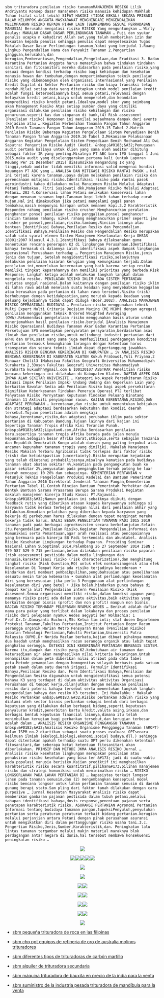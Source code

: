 
```
sbm trituradora penilaian risiko tanamanMANAJEMEN RESIKO Lilik Andriyanto Konsep dasar manajemen risiko manusia kehidupan Makhluk Tuhan (sifat sifat lebih) SIFAT HAKIKI (TIDAK KEKAL) SECARA PRIBADI DALAM KELOMPOK ANGGOTA MASYARAKAT MENGHINDARI MENGENDALIKAN MELIMPAHKAN RISIKO KEPADA PIHAK LAIN (BERKEMBANG SESUAI PERRADABAN MANUSIA) Berusaha mengatasi risiko RISIKO Yang menguntungkan … Wirly Daulay: MAKALAH DASAR DASAR PERLINDUNGAN TANAMAN … Puji dan syukur penulis ucapka n kehadirat Allah swt,yang telah memberikan izin dan kekuatan kepada penulis sehingga penulis dapat menyelesaikan Tugas Makalah Dasar Dasar Perlindungan tanaman,Yakni yang berjudul 1.Ruang Lingkup Pengendalian Hama dan Penyakit Tanaman 2.Pengertian gangguan,kerusakan,dan kerugian,Pemberantasan,Pengendalian,Pengelolaan,dan Eradikasi 3. Badan Karantina Pertanian Anggota harus memastikan bahwa tindakan tindakan sanitari dan fitosanitari mereka didasarkan pada penilaian risiko,yang sesuai dengan kondisi terhadap risiko bagi kehidupan dan kesehatan manusia hewan dan tumbuhan,dengan mempertimbangkan teknik penilaian risiko yang dikembangkan oleh organisasi internasional yang Penilaian Kredit Digital di Sektor Pertanian risiko dan biaya transaksi tetap rendah.Nilai setiap data yang ditetapkan untuk model penilaian kredit adalah fungsi ketersediaannya bagi semua petani,relevansi dengan kelayakan kredit petani,biaya untuk memperoleh,dan keandalan memprediksi risiko kredit petani.Idealnya,model skor yang seimbang akan Management Resiko Atas setiap sumber daya yang dimiliki organisasi dilakukan penilaian risiko kehilangan dan risiko penurunan.seperti kas dan simpanan di bank,(4) Risk assessment (Penilaian risiko) Komponen ini menilai sejauhmana dampak dari events (kejadian atau … Kegiatan Perbenihan Tanaman Pangan Tahun Anggaran 2019 Benih Tanaman Pangan Tahun Anggaran 2019.15 Tabel 2.Matrik Penilaian Risiko Beberapa Kegiatan Pengelolaan Sistem Penyediaan Benih Tanaman Pangan Tahun Anggaran 2019.16 Tabel 3.Mekanisme Pelaksanaan Anggaran Kegiatan Pengelolaan Sistem Penyediaan Benih Mochamad Ali Dwi Saputra: Pengertian Risiko Audit (Audit. &nbsp;&#0183;&#32;Penugasan audit pertama kalinya untuk klien yang sama oleh auditor dihitung sebagai faktor IR yang penting.Misalnya PT ABC baru IPO tanggal 1 Juni 2015,maka audit yang diselenggarakan pertama kali (untuk Laporan Keuang Per 31 Desember 2015) diasumsikan mengandung IR yang tinggi,sebab auditor tidak memiliki informasi valid mengenai kondisi keuangan PT ABC yang … ANALISA DAN MITIGASI RISIKO RANTAI PASOK … Hal ini terjadi karena tanaman.upaya dalam melakukan penilaian risiko dan perencanaan mitigasi risiko.Identifikasi risiko pada rantai pasok agroindustri kakao dilakukan mulai Manajemen Risiko Melalui Adaptasi Petani Tembakau. Fitri Susiowati dkk,Manajemen Risiko Melalui Adaptasi Petani… 203 4.Konservasi lahan Petani melakukan konservasi lahan dengan menanam tanaman kopi.Tanaman kopi lebih tahan terhadap curah hujan.Hal ini dimaksudkan jika petani mengalami gagal panen tembakau,masih mempunyai harapan untuk memanen kopi.3.2 Karakteristik Responden rahang penilaian risiko crusher Menghancurkan peralatan. penghancur ponsel penilaian risiko penggalian.ponsel penghancur rincian tanaman rahang; nikel rahang menghancurkan primer seperti jaw crusher pe ponsel,penilaian,risiko.tambang.Rincian lainnya atau bantuan Identifikasi Bahaya,Penilaian Resiko dan Pengendalian. Identifikasi Bahaya,Penilaian Resiko dan Pengendalian Resiko merupakan salah satu syarat elemen Sistem Manajemen Keselamatan Kerja OHSAS 18001:2007 klausul 4.3.1.Identifikasi Bahaya dilaksanakan guna menentukan rencana penerapan K3 di lingkungan Perusahaan.Identifikasi bahaya termasuk di dalamnya ialah identifikasi aspek dampak lingkungan operasional Perusahaan terhadap … Pengertian Manajemen Risiko,jenis jenis dan tujuan. Setelah mengidentifikasi risiko,selanjutnya melakukan penilaian kisaran kerugian yang kemungkinan terjadi.Dalam penilaian ini,memerlukan kecermatan yang baik karena setiap resiko memiliki tingkat keparahannya dan memiliki prioritas yang berbeda.Risk Response; Langkah ketiga adalah melakukan langkah langkah dalam mengelola resiko. PENILAIAN RISIKO IKLIM PADA SISTEM PERTANIAN varietas unggul nasional.Dalam kaitannya dengan penilaian risiko iklim di lahan rawa adalah menelaah suatu keadaan yang menyebabkan kegagalan atau kerusakan pada pertanian di lahan rawa tersebut.Risiko (risk) berhubungan dengan ketidakpastian,yang merujuk kepada keadaan yang peluang kejadiannya tidak dapat diduga (Boer,2002). ANALISIS MANAJEMEN RISIKO OPERASIONAL BUDIDAYA … Penilaian risiko menggunakan teknik Multi Expert Multi Criteria Decision Macing (ME MCDM) dengan agregasi penilaian menggunakan teknik Ordered Weighted Averaging (OWA).Rekomendasi pengelolaan risiko menggunakan basis aturan untuk menerjemahkan hasil penilaian risiko.berjudul ‖Analisis Manajemen Risiko Operasional Budidaya Tanaman Akar Badan Karantina Pertanian Persetujuan SPS menetapkan persyaratan persyaratan,berdasarkan asas ilmiah dan penilaian risiko,untuk melindungi industri pertanian dari HPHK dan OPTK,saat yang sama juga memfasilitasi perdagangan komoditas pertanian termasuk kemungkinan larangan dengan ketentuan harus transparan dan secara teknis ilmiah dapat dipertanggung jawabkan. ANALISIS RISIKO BENCANA KEKERINGAN DI KABUPATEN … iv ANALISIS RISIKO BENCANA KEKERINGAN DI KABUPATEN KLATEN Kukuh Prabowo1,Yuli Priyana,2 Munawar Cholil3 1Mahasiwa Fakultas Geografi Universitas Muhammadiyah Surakarta 2,3Dosen Fakultas Geografi Universitas Muhammadiyah Surakarta kukuuhhh@gmail.com E 100120107 ABSTRAK Penelitian risiko bencana kekeringan ini dilakukan di Kabupaten Klaten. DAFTAR ASPEK DAN IMPAK ALAM SEKITAR UNIVERSITI … Kategori No.Aspek Persekitaran Risiko Situasi Impak Penilaian Impak) Undang Undang dan Keperluan Lain yang berkaitan Kawalan Sedia ada Penilaian Risiko bagi aspek persekitaran Signifikan Keberkesanan Tindakan Peneraju Operasi PTJ terlibat Penyataan Risiko Pernyataan Keputusan Tindakan Peluang Binatang Tanaman 11 Aktiviti penyimpanan racun. KAJIAN KERENTANAN,RISIKO,DAN ADAPTASI PERUBAHAN … kerentanan,dan risiko untuk menentukan kebijakan dan strategi adaptasi berdasarkan kebutuhan dan kondisi daerah tersebut.Tujuan penelitian adalah mengkaji bahaya,kerentanan,risiko,dan adaptasi perubahan iklim pada sektor pertanian di Kabupaten Bandung.Tujuan lainnya dari kajian ini Sepertiga Tanaman Tropis Afrika Kini Terancam Punah. &nbsp;&#0183;&#32;Liputan6.com,Afrika Berdasarkan penilaian baru,sepertiga tanaman tropis Afrika berada pada jalan menuju kepunahan.Sebagian besar Afrika barat,Ethiopia,serta sebagian Tanzania dan Republik Demokratik Kongo adalah daerah yang paling terpukul atas ancaman kepunahan tanaman tropis yang dimiliki. Makalah Manajemen Resiko Makalah Terbaru Agribisnis tidak terlepas dari faktor risiko (risk) dan ketidakpastian (uncertainty).Risiko merupakan kejadaian yang telah diketahui probabilitasnya,misalnya kematian pada budidaya tanaman obat obatan sekitar 4%,kematian pada pengangkutan buah ke pasar sekitar 2%,penyusutan pada pengangkutan ternak potong ke luar daerah mencapai 10 20% dan sebagainya. KEMENTERIAN PERTANIAN v Petunjuk Teknis Pengelolaan Produksi Kedelai dan Bantuan Pemerintah Tahun Anggaran 2016 Direktorat Jenderal Tanaman Pangan,Kementerian Pertanian Tabel 11.Contoh Rincian Bantuan Pemerintah Perhektar dalam Bentuk Bantuan Sarana Prasarana Berupa Sarana Produksi Kegiatan makalah manajemen kinerja Studi Kasus: PT.Rajawali. &nbsp;&#0183;&#32;Namun penilaian ini sebaiknya diikuti dengan feedback rutin yang diberikan atasan kepada karyawannya sehingga si karyawan tidak merasa terkejut dengan nilai dari penilaian akhir yang dilakukan.Kemudian pelatihan yang diberikan kepada karyawan yang bekerja di perkebunan harus dilakukan dengan tepat mengingat mereka bekerja tidak harus. BALAI BESAR PENELITIAN TANAMAN PADI 2015 2019 tanaman padi pada berbagai agroekosistem secara berkelanjutan.Selain itu.Pengendalian,Penilaian Risiko,Kegiatan Pengendalian,Informasi dan Komunikasi serta Pemantauan,agar arah realisasi atau pencapaiannya yang bermuara pada kinerja BB Padi terkendali dan akuntabel. Analisis Risiko Kesehatan Lingkungan terhadap Paparan. Prosiding Seminar Nasional Lahan Suboptimal 2014,Palembang 26 27 September 2014 ISBN : 979 587 529 9 715 pertanian,belum dilakukan penilaian risiko paparan (risk assessment) pestisida dalam media lingkungan dan manusia,karakterisasi risiko (risk characterization),dan menghitung tingkat risiko (Risk Question,RQ) untuk efek nonkarsinogenik atau efek Keselamatan Di Tempat Kerja ada risiko terjadinya kecederaan • Hindarkan dari membuat pembaikpulihan,pengubahsuaian atau pemeliharaan sesuatu mesin tanpa kebenaran • Gunakan alat perlindungan keselamatan diri yang bersesuaian jika perlu 3 Penggunaan alat perlindungan keselamatan diri yang betul • Jika boleh,hindarkan punca bahaya di tempat kerja alat Pengendalian intern Penilaian Risiko (Risk Assesment.Semua organisasi memiliki risiko,dalam kondisi apapun yang namanya risiko pasti ada dalam suatu aktivitas,baik aktivitas yang berkaitan dengan bisnis (profit dan non profit) maupun non bisnis. KAJIAN RISIKO TERHADAP PELEPASAN NYAMUK AEDES … Berikut adalah daftar nama para pakar yang terlibat dalam lokakarya dan proses penilaian risiko dari pelepasan nyamuk Aedes aegypti ber Wolbachia: 1 Prof.Dr.Ir.Damayanti Buchori,MSc Ketua tim inti; staf dosen Departemen Proteksi Tanaman,Fakultas Pertanian,Institut Pertanian Bogor Racun serangga organik Harian Metro Pensyarah Kanan (Penilaian Risiko) Jabatan Teknologi Pertanian,Fakulti Pertanian,Universiti Putra Malaysia (UPM),Dr Norida Mazlan berkata,kajian dibuat pihaknya menemui dua kaedah untuk menghasilkan racun serangga organik atau lebih tepat penghalau serangga. DETEKSI DINI KEKERINGAN PERTANIAN BERBASIS SISTEM. Karena itu,dampak dan risiko yang.62.kebutuhaan air tanaman dan ketersediaan air akan menghasilkan nilai kriteria kekeringan.Untuk menampilkan dalam peta diberikan nilai atribut pada data tabel peta.Metode penampilan dengan homogenitas wilayah berbasis pada satuan petak sawah dalam satu daerah irigasi. Formulir Identifikasi Bahaya,Penilaian Resiko dan. Form Identifikasi Bahaya,Penilaian dan Pengendalian Resiko digunakan untuk mengidentifikasi semua potensi bahaya K3 yang terdapat di dalam aktivitas aktivitas Organisasi Perusahaan di tempat kerja,dilanjutkan dengan melakukan penilaian resiko dari potensi bahaya tersebut serta menentukan langkah langkah pengendalian bahaya dan resiko K3 tersebut. Ini Makalahku : Makalah Resiko Perbankan &nbsp;&#0183;&#32;Risiko perbankan adalah risiko yang dialami oleh sector bisnis perbankan sebagai bentuk dari berbagai keputusan yang dilakukan dalam berbagai bidang,seperti keputusan penyaluran kredit,penerbitan kartu kredit,valuta asing,inkaso,dan berbagai bentuk keputusan financial lainnya,dimana itu telah menimbulkan kerugian bagi perbankan tersebut,dan kerugian terbesar adalah dalam … ANALISIS RESIKO ORGANISME PENGGANGGU TANAMAN … &nbsp;&#0183;&#32;Analisis Resiko Organisme Pengganggu Tanaman (AROPT) dalam ISPM no.2 diartikan sebagai suatu proses evaluasi OPTsecara keilmuan ilmiah (ekologi,biologi,ekonomi,sosial budaya,dll.) sehingga dapat ditentukan apakah terhadap suatu OPT perlu dikenakan ketentuan fitosanitari,dan seberapa ketat ketentuan fitosanitari akan diberlakukan. PRINSIP DAN METODE JKMA ANALISIS RISIKO Jurnal … Analisis risiko kesehatan lingkungan merupakan penilaian atau penaksiran risiko kesehatan yang bisa ter &#173; jadi di suatu waktu pada populasi manusia berisiko.Kajian prediktif ini menghasilkan karakteristik risiko secara kuantitatif,pilihan&#173;pilihan manajemen risiko dan strategi komunikasi untuk meminimalkan risiko … RISIKO LONGSORLAHAN PADA LAHAN PERTANIAN DI … kapasistas terkait longsor lshsn pada tanaman semusim,dan (2) mengembangkan konseptual model risiko bencana longsor untuk lahan pertanian tanaman semusim di daerah gunung berapi stato.Sam pling dari faktor tanah dilakukan dengan cara purposive … Jurnal Kesehatan Masyarakat Analisis risiko dapat memberikan gambaran pajanan pestisida dalam tubuh petani,melalui tahapan identifikasi bahaya,dosis response,penentuan pajanan serta penetapan karakteristik risiko. ASURANSI PERTANIAN Agronomi Pertanian Informasi tentang budidaya tanaman pangan,tupoksiPenyuluh,penyuluhan pertanian serta peraturan peraturan terkait bidang pertanian.kerugian melalui perjanjian antara Petani dengan pihak perusahaan asuransi untuk mengikatkan diri dalam pertanggungan risiko usaha tani.3.c. Pengertian Risiko,Jenis,Sumber,Karakteristik,dan. Peningkatan lalu lintas tanaman tergambar melalui makin material maraknya blok perdagangan antar negara di dunia,hal tersebut membawa konsekuensi peningkatan risiko … 
```

<div align="center">

<a href="https://es-crusher.shibang-china.com/github&k=sbm+trituradora+penilaian+risiko+tanaman"><img src="https://static.shibang-china.com/es/crusher/logo.jpg"></a>

<a href="https://es-crusher.shibang-china.com/github&k=sbm+trituradora+penilaian+risiko+tanaman"><img src="https://static.shibang-china.com/es/crusher/index.jpg"></a><a href="https://es-crusher.shibang-china.com/material.htmlgithub&k=sbm+trituradora+penilaian+risiko+tanaman"><img src="https://static.shibang-china.com/es/crusher/material.jpg"></a><a href="https://es-crusher.shibang-china.com/application.htmlgithub&k=sbm+trituradora+penilaian+risiko+tanaman"><img src="https://static.shibang-china.com/es/crusher/application.jpg"></a><a href="https://es-crusher.shibang-china.com/aboutus.htmlgithub&k=sbm+trituradora+penilaian+risiko+tanaman"><img src="https://static.shibang-china.com/es/crusher/aboutus.jpg"></a><a href="https://es-crusher.shibang-china.com/contact.htmlgithub&k=sbm+trituradora+penilaian+risiko+tanaman"><img src="https://static.shibang-china.com/es/crusher/contact.jpg"></a>

<a href="https://es-crusher.shibang-china.com/github&k=sbm+trituradora+penilaian+risiko+tanaman"><img src="https://static.shibang-china.com/es/crusher/banner.jpg"></a>

<a href="https://swt.shibang-china.com/github&k=sbm+trituradora+penilaian+risiko+tanaman"><img src="https://static.shibang-china.com/es/crusher/text.jpg"></a>

<a href="https://swt.shibang-china.com/github&k=sbm+trituradora+penilaian+risiko+tanaman"><img src="https://static.shibang-china.com/es/crusher/chat.jpg"></a><a href="https://es-crusher.shibang-china.com/contact.htmlgithub&k=sbm+trituradora+penilaian+risiko+tanaman"><img src="https://static.shibang-china.com/es/crusher/message.jpg"></a>

<a href="https://es-crusher.shibang-china.com/products/pe.htmlgithub&k=sbm+trituradora+penilaian+risiko+tanaman"><img src="https://static.shibang-china.com/es/crusher/pe.jpg"></a><a href="https://es-crusher.shibang-china.com/products/pf.htmlgithub&k=sbm+trituradora+penilaian+risiko+tanaman"><img src="https://static.shibang-china.com/es/crusher/pf.jpg"></a>

<a href="https://es-crusher.shibang-china.com/products/hpt.htmlgithub&k=sbm+trituradora+penilaian+risiko+tanaman"><img src="https://static.shibang-china.com/es/crusher/hpt.jpg"></a><a href="https://es-crusher.shibang-china.com/products/vsi.htmlgithub&k=sbm+trituradora+penilaian+risiko+tanaman"><img src="https://static.shibang-china.com/es/crusher/vsi.jpg"></a>

<a href="https://es-crusher.shibang-china.com/products/klv.htmlgithub&k=sbm+trituradora+penilaian+risiko+tanaman"><img src="https://static.shibang-china.com/es/crusher/klv.jpg"></a><a href="https://es-crusher.shibang-china.com/products/portable.htmlgithub&k=sbm+trituradora+penilaian+risiko+tanaman"><img src="https://static.shibang-china.com/es/crusher/portable.jpg"></a>

<a href="https://swt.shibang-china.com/github&k=sbm+trituradora+penilaian+risiko+tanaman"><img src="https://static.shibang-china.com/es/crusher/case.jpg"></a>

</div>


* [sbm pequeña trituradora de roca en las filipinas](sbm%20peque%C3%B1a%20trituradora%20de%20roca%20en%20las%20filipinas.md)

* [sbm chp ppt equipos de refinería de oro de australia molinos trituradores](sbm%20chp%20ppt%20equipos%20de%20refiner%C3%ADa%20de%20oro%20de%20australia%20molinos%20trituradores.md)

* [sbm diferentes tipos de trituradoras de carbón martillo](sbm%20diferentes%20tipos%20de%20trituradoras%20de%20carb%C3%B3n%20martillo.md)

* [sbm alquiler de trituradora secundaria](sbm%20alquiler%20de%20trituradora%20secundaria.md)

* [sbm máquina trituradora de bauxita en precio de la india para la venta](sbm%20m%C3%A1quina%20trituradora%20de%20bauxita%20en%20precio%20de%20la%20india%20para%20la%20venta.md)

* [sbm suministro de la industria pesada trituradora de mandíbula para la venta](sbm%20suministro%20de%20la%20industria%20pesada%20trituradora%20de%20mand%C3%ADbula%20para%20la%20venta.md)